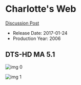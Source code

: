 # Charlotte's Web

[Discussion Post](https://www.avsforum.com/threads/bass-eq-for-filtered-movies.2995212/post-56999784)

* Release Date: 2017-01-24
* Production Year: 2006

## DTS-HD MA 5.1

![img 0](https://i.imgur.com/TrkOAKn.jpg)

![img 1](https://i.imgur.com/JaFfuTP.jpg)

